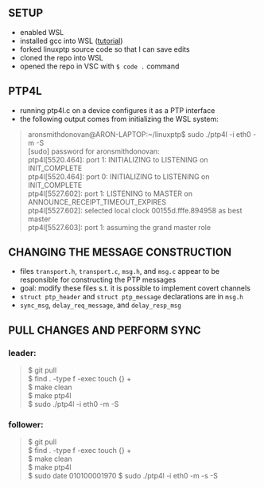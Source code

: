
## SETUP
 * enabled WSL
 * installed gcc into WSL ([tutorial](https://paperbun.org/how-to-install-linux-with-c-compiler-in-windows-sd3ktpoltpbo/))
 * forked linuxptp source code so that I can save edits
 * cloned the repo into WSL
 * opened the repo in VSC with `$ code .` command

## PTP4L
 * running ptp4l.c on a device configures it as a PTP interface
 * the following output comes from initializing the WSL system:

> aronsmithdonovan@ARON-LAPTOP:~/linuxptp$ sudo ./ptp4l -i eth0 -m -S\
> [sudo] password for aronsmithdonovan:\
> ptp4l[5520.464]: port 1: INITIALIZING to LISTENING on INIT_COMPLETE\
> ptp4l[5520.464]: port 0: INITIALIZING to LISTENING on INIT_COMPLETE\
> ptp4l[5527.602]: port 1: LISTENING to MASTER on ANNOUNCE_RECEIPT_TIMEOUT_EXPIRES\
> ptp4l[5527.602]: selected local clock 00155d.fffe.894958 as best master\
> ptp4l[5527.603]: port 1: assuming the grand master role

## CHANGING THE MESSAGE CONSTRUCTION
 * files `transport.h`, `transport.c`, `msg.h`, and `msg.c` appear to be responsible for constructing the PTP messages
 * goal: modify these files s.t. it is possible to implement covert channels
 * `struct ptp_header` and `struct ptp_message` declarations are in `msg.h`
 * `sync_msg`, `delay_req_message`, and `delay_resp_msg`

## PULL CHANGES AND PERFORM SYNC
### leader:

> $ git pull\
> $ find . -type f -exec touch {} +\
> $ make clean\
> $ make ptp4l\
> $ sudo ./ptp4l -i eth0 -m -S

### follower:

> $ git pull\
> $ find . -type f -exec touch {} +\
> $ make clean\
> $ make ptp4l\
> $ sudo date 010100001970
> $ sudo ./ptp4l -i eth0 -m -s -S